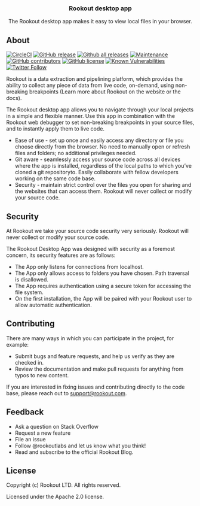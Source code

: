 <h3 align="center">Rookout desktop app</h3>

<p align="center">
  The Rookout desktop app makes it easy to view local files in your browser.
</p>

## About
[![CircleCI](https://circleci.com/gh/Rookout/explorook.svg?style=shield&circle-token=:circle-token)](https://circleci.com/gh/Rookout/explorook)
[![GitHub release](https://img.shields.io/github/release/rookout/explorook.svg)](https://GitHub.com/Rookout/explorook/releases/)
[![Github all releases](https://img.shields.io/github/downloads/rookout/explorook/total.svg)](https://GitHub.com/Rookout/explorook/releases/)
[![Maintenance](https://img.shields.io/badge/Maintained%3F-yes-green.svg)](https://GitHub.com//Rookout/explorook/graphs/commit-activity)
[![GitHub contributors](https://img.shields.io/github/contributors/rookout/explorook.svg)](https://GitHub.com/Rookout/explorook/graphs/contributors/)
[![GitHub license](https://img.shields.io/github/license/rookout/explorook.svg)](https://github.com/Rookout/explorook/blob/master/LICENSE)
[![Known Vulnerabilities](https://snyk.io/test/github/rookout/explorook/badge.svg)](https://snyk.io/test/github/rookout/explorook)
[![Twitter Follow](https://img.shields.io/twitter/follow/rookoutlabs.svg?style=social)](https://twitter.com/rookoutlabs)

Rookout is a data extraction and pipelining platform, which provides the ability to collect any piece of data from live code, on-demand, using non-breaking breakpoints (Learn more about Rookout on the website or the docs).

The Rookout desktop app allows you to navigate through your local projects in a simple and flexible manner. Use this app in combination with the Rookout web debugger to set non-breaking breakpoints in your source files, and to instantly apply them to live code. 

- Ease of use - set up once and easily access any directory or file you choose directly from the browser. No need to manually open or refresh files and folders; no additional privileges needed.
- Git aware - seamlessly access your source code across all devices where the app is installed, regardless of the local paths to which you’ve cloned a git repositoryto. Easily collaborate with fellow developers working on the same code base. 
- Security - maintain strict control over the files you open for sharing and the websites that can access them. Rookout will never collect or modify your source code. 

## Security

At Rookout we take your source code security very seriously. Rookout will never collect or modify your source code. 

The Rookout Desktop App was designed with security as a foremost concern, its security features are as follows:
- The App only listens for connections from localhost.
- The App only allows access to folders you have chosen. Path traversal is disallowed.
- The App requires authentication using a secure token for accessing the file system.
- On the first installation, the App will be paired with your Rookout user to allow automatic authentication.

## Contributing

There are many ways in which you can participate in the project, for example:
- Submit bugs and feature requests, and help us verify as they are checked in.
- Review the documentation and make pull requests for anything from typos to new content. 

If you are interested in fixing issues and contributing directly to the code base, please reach out to support@rookout.com.

## Feedback

- Ask a question on Stack Overflow
- Request a new feature
- File an issue
- Follow @rookoutlabs and let us know what you think!
- Read and subscribe to the official Rookout Blog.

## License

Copyright (c) Rookout LTD. All rights reserved. 

Licensed under the Apache 2.0 license.
